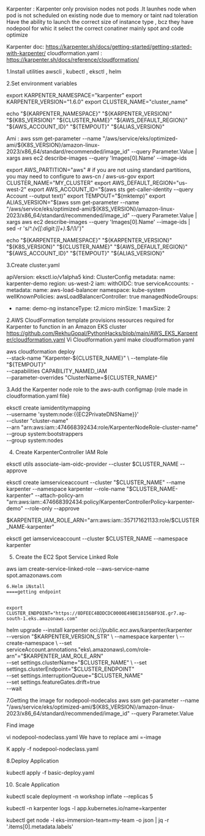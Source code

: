 Karpenter : 
Karpenter only provision nodes not pods .It launhes node when pod is not scheduled on existing node due to memory or taint nad toleration
Have the ability to launch the correct size of instance type , bcz they have nodepool for whic it select the correct conatiner mainly spot and code optimize

Karpenter doc: https://karpenter.sh/docs/getting-started/getting-started-with-karpenter/
cloudformation.yaml : https://karpenter.sh/docs/reference/cloudformation/

1.Install utilities
     awscli , kubectl , eksctl , helm

2.Set environment variables

 
export KARPENTER_NAMESPACE="karpenter"
export KARPENTER_VERSION="1.6.0"
export CLUSTER_NAME="cluster_name"




echo "${KARPENTER_NAMESPACE}" "${KARPENTER_VERSION}" "${K8S_VERSION}" "${CLUSTER_NAME}" "${AWS_DEFAULT_REGION}" "${AWS_ACCOUNT_ID}" "${TEMPOUT}" "${ALIAS_VERSION}"


Ami : 
aws ssm get-parameter --name "/aws/service/eks/optimized-ami/${K8S_VERSION}/amazon-linux-2023/x86_64/standard/recommended/image_id" --query Parameter.Value | xargs aws ec2 describe-images --query 'Images[0].Name' --image-ids


export AWS_PARTITION="aws" # if you are not using standard partitions, you may need to configure to aws-cn / aws-us-gov
 export CLUSTER_NAME="MY_CLUSTER"
export AWS_DEFAULT_REGION="us-west-2"
export AWS_ACCOUNT_ID="$(aws sts get-caller-identity --query Account --output text)"
export TEMPOUT="$(mktemp)"
export ALIAS_VERSION="$(aws ssm get-parameter --name "/aws/service/eks/optimized-ami/${K8S_VERSION}/amazon-linux-2023/x86_64/standard/recommended/image_id" --query Parameter.Value | xargs aws ec2 describe-images --query 'Images[0].Name' --image-ids | sed -r 's/^.*(v[[:digit:]]+).*$/\1/')"


echo "${KARPENTER_NAMESPACE}" "${KARPENTER_VERSION}" "${K8S_VERSION}" "${CLUSTER_NAME}" "${AWS_DEFAULT_REGION}" "${AWS_ACCOUNT_ID}" "${TEMPOUT}" "${ALIAS_VERSION}"







3.Create cluster.yaml

apiVersion: eksctl.io/v1alpha5
kind: ClusterConfig
metadata:
  name: karpenter-demo
  region: us-west-2
iam:
  withOIDC: true
  serviceAccounts:
    - metadata:
        name: aws-load-balancer
        namespace: kube-system
      wellKnownPolicies:
        awsLoadBalancerController: true
managedNodeGroups:
  - name: demo-ng
    instanceType: t2.micro
    minSize: 1
    maxSize: 2




2.AWS CloudFormation template provisions resources required for Karpenter to function in an Amazon EKS cluster
 https://github.com/RekhuGopal/PythonHacks/blob/main/AWS_EKS_Karpenter/cloudformation.yaml
Vi Cloudformation.yaml
make cloudformation yaml



aws cloudformation deploy \
  --stack-name "Karpenter-${CLUSTER_NAME}" \
  --template-file "${TEMPOUT}" \
  --capabilities CAPABILITY_NAMED_IAM \
  --parameter-overrides "ClusterName=${CLUSTER_NAME}"








3.Add the Karpenter node role to the aws-auth configmap {role made in cloudformation.yaml file}





eksctl create iamidentitymapping \
  --username 'system:node:{{EC2PrivateDNSName}}' \
  --cluster "cluster-name" \
  --arn "arn:aws:iam::474668392434:role/KarpenterNodeRole-cluster-name" \
  --group system:bootstrappers \
  --group system:nodes

4. Create KarpenterController IAM Role

eksctl utils associate-iam-oidc-provider --cluster $CLUSTER_NAME --approve

eksctl create iamserviceaccount --cluster "$CLUSTER_NAME" --name karpenter --namespace karpenter --role-name "$CLUSTER_NAME-karpenter" --attach-policy-arn "arn:aws:iam::474668392434:policy/KarpenterControllerPolicy-karpenter-demo" --role-only --approve 


$KARPENTER_IAM_ROLE_ARN="arn:aws:iam::357171621133:role/$CLUSTER_NAME-karpenter"

eksctl get iamserviceaccount --cluster $CLUSTER_NAME --namespace karpenter




5. Create the EC2 Spot Service Linked Role

aws iam create-service-linked-role --aws-service-name spot.amazonaws.com


	
	
	
	
	
	6.Helm iNstall
	====getting endpoint
	

	export CLUSTER_ENDPOINT="https://8DFEEC4BDDCDC0000E49BE10156BF93E.gr7.ap-south-1.eks.amazonaws.com"

	
	


helm upgrade --install karpenter oci://public.ecr.aws/karpenter/karpenter \
  --version "$KARPENTER_VERSION_STR" \
  --namespace karpenter \
  --create-namespace \
  --set serviceAccount.annotations."eks\.amazonaws\.com/role-arn"="$KARPENTER_IAM_ROLE_ARN" \
  --set settings.clusterName="$CLUSTER_NAME" \
  --set settings.clusterEndpoint="$CLUSTER_ENDPOINT" \
  --set settings.interruptionQueue="$CLUSTER_NAME" \
  --set settings.featureGates.drift=true \
  --wait



7.Getting the image for nodepool-nodecalss
 aws ssm get-parameter --name "/aws/service/eks/optimized-ami/${K8S_VERSION}/amazon-linux-2023/x86_64/standard/recommended/image_id" --query Parameter.Value

Find image 

vi nodepool-nodeclass.yaml
We have to replace ami =-image 






K apply -f nodepool-nodeclass.yaml



8.Deploy Application

kubectl apply -f basic-deploy.yaml

10. Scale Application

kubectl scale deployment -n workshop inflate --replicas 5

kubectl -n karpenter logs -l app.kubernetes.io/name=karpenter

kubectl get node -l eks-immersion-team=my-team -o json | jq -r '.items[0].metadata.labels'



